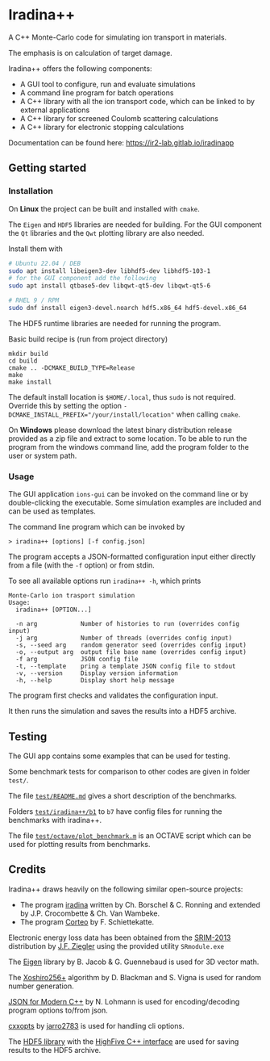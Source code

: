 # Iradina++

A C++ Monte-Carlo code for simulating ion
transport in materials.

The emphasis is on calculation of target damage.

Iradina++ offers the following components:

- A GUI tool to configure, run and evaluate simulations 
- A command line program for batch operations 
- A C++ library with all the ion transport code, which can be linked to by external applications
- A C++ library for screened Coulomb scattering calculations 
- A C++ library for electronic stopping calculations 

Documentation can be found here: https://ir2-lab.gitlab.io/iradinapp

## Getting started

### Installation

On **Linux** the project can be built and installed with `cmake`.

The `Eigen` and `HDF5` libraries are needed for building. For the GUI
component the `Qt` libraries and the `Qwt` plotting library are also needed.

Install them with
```bash
# Ubuntu 22.04 / DEB
sudo apt install libeigen3-dev libhdf5-dev libhdf5-103-1 
# for the GUI component add the following
sudo apt install qtbase5-dev libqwt-qt5-dev libqwt-qt5-6

# RHEL 9 / RPM
sudo dnf install eigen3-devel.noarch hdf5.x86_64 hdf5-devel.x86_64
```  

The HDF5 runtime libraries are needed for running the program.

Basic build recipe is (run from project directory)

```
mkdir build
cd build
cmake .. -DCMAKE_BUILD_TYPE=Release
make
make install
```
The default install location is `$HOME/.local`, thus `sudo` is not required.
Override this by setting the option `-DCMAKE_INSTALL_PREFIX="/your/install/location"` when calling `cmake`. 

On **Windows** please download the latest binary distribution release provided as a zip file and extract to some location. To be able to run the program from the windows command line, add the program folder to the user or system path.

### Usage

The GUI application `ions-gui` can be invoked on the command line or by double-clicking the executable. Some simulation examples are included and can be used as templates. 

The command line program which can be invoked by 

```
> iradina++ [options] [-f config.json]
```
The program accepts a JSON-formatted configuration input either
directly from a file (with the `-f` option) or from stdin.

To see all available options run `iradina++ -h`, which prints
```
Monte-Carlo ion trasport simulation
Usage:
  iradina++ [OPTION...]

  -n arg            Number of histories to run (overrides config input)
  -j arg            Number of threads (overrides config input)
  -s, --seed arg    random generator seed (overrides config input)
  -o, --output arg  output file base name (overrides config input)
  -f arg            JSON config file
  -t, --template    pring a template JSON config file to stdout
  -v, --version     Display version information
  -h, --help        Display short help message
```

The program first checks and validates the configuration input. 

It then runs the simulation and saves the results into a HDF5 archive.

## Testing

The GUI app contains some examples that can be used for testing.

Some benchmark tests for comparison to other codes are given in folder `test/`.

The file [`test/README.md`](test/README.md) gives a short description of the benchmarks.

Folders [`test/iradina++/b1`](test/iradina++/b1) to `b7` have config files for running the benchmarks with iradina++.

The file [`test/octave/plot_benchmark.m`](test/octave/plot_benchmark.m) is an OCTAVE script which can be used for plotting results from benchmarks.

## Credits

Iradina++ draws heavily on the following similar open-source projects:

- The program [iradina](https://sourceforge.net/projects/iradina/) written by Ch. Borschel & C. Ronning and extended by J.P. Crocombette & Ch. Van Wambeke.
- The program [Corteo](http://www.lps.umontreal.ca/%7Eschiette/index.php?n=Recherche.Corteo) by F. Schiettekatte.

Electronic energy loss data has been obtained from the [SRIM-2013](http://www.srim.org/) distribution by  [J.F. Ziegler](ziegler[at]srim.org) using the provided utility `SRmodule.exe`

The [Eigen](http://eigen.tuxfamily.org/) library by B. Jacob & G. Guennebaud is used for 3D vector math.

The [Xoshiro256+](https://prng.di.unimi.it/) algorithm by D. Blackman and S. Vigna is used for random number generation.

[JSON for Modern C++](https://github.com/nlohmann/json) by N. Lohmann is used for encoding/decoding program options to/from json.

[cxxopts](https://github.com/jarro2783/cxxopts) by [jarro2783](https://github.com/jarro2783) is used for handling cli options.

The [HDF5 library](https://github.com/HDFGroup/hdf5) with the [HighFive C++ interface](https://github.com/BlueBrain/HighFive) are used for saving
results to the HDF5 archive.